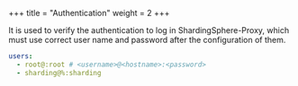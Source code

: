 +++
title = "Authentication"
weight = 2
+++

It is used to verify the authentication to log in ShardingSphere-Proxy, which must use correct user name and password after the configuration of them.

```yaml
users:
  - root@:root # <username>@<hostname>:<password>
  - sharding@%:sharding
```
